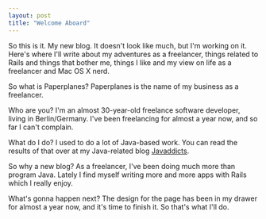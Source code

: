 ```yaml
---
layout: post
title: "Welcome Aboard"
---
```

So this is it. My new blog. It doesn't look like much, but I'm working on it. Here's where I'll write about my adventures as a freelancer, things related to Rails and things that bother me, things I like and my view on life as a freelancer and Mac OS X nerd.

So what is Paperplanes? Paperplanes is the name of my business as a freelancer.

Who are you? I'm an almost 30-year-old freelance software developer, living in Berlin/Germany. I've been freelancing for almost a year now, and so far I can't complain.

What do I do? I used to do a lot of Java-based work. You can read the results of that over at my Java-related blog <a href="http://www.javaddicts.net">Javaddicts</a>.

So why a new blog? As a freelancer, I've been doing much more than program Java. Lately I find myself writing more and more apps with Rails which I really enjoy.

What's gonna happen next? The design for the page has been in my drawer for almost a year now, and it's time to finish it. So that's what I'll do.